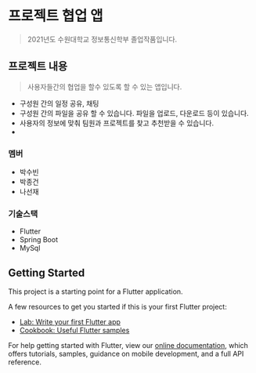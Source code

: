 # 프로젝트 협업 앱
> 2021년도 수원대학교 정보통신학부 졸업작품입니다.
  

## 프로젝트 내용
> 사용자들간의 협업을 할수 있도록 할 수 있는 앱입니다.

- 구성원 간의 일정 공유, 채팅
- 구성원 간의 파일을 공유 할 수 있습니다. 파일을 업로드, 다운로드 등이 있습니다.
- 사용자의 정보에 맞춰 팀원과 프로젝트를 찾고 추천받을 수 있습니다.
- 

  


### 멤버
- 박수빈 
- 박종건
- 나선재

### 기술스택
- Flutter
- Spring Boot
- MySql



## Getting Started

This project is a starting point for a Flutter application.

A few resources to get you started if this is your first Flutter project:

- [Lab: Write your first Flutter app](https://flutter.dev/docs/get-started/codelab)
- [Cookbook: Useful Flutter samples](https://flutter.dev/docs/cookbook)

For help getting started with Flutter, view our
[online documentation](https://flutter.dev/docs), which offers tutorials,
samples, guidance on mobile development, and a full API reference.
